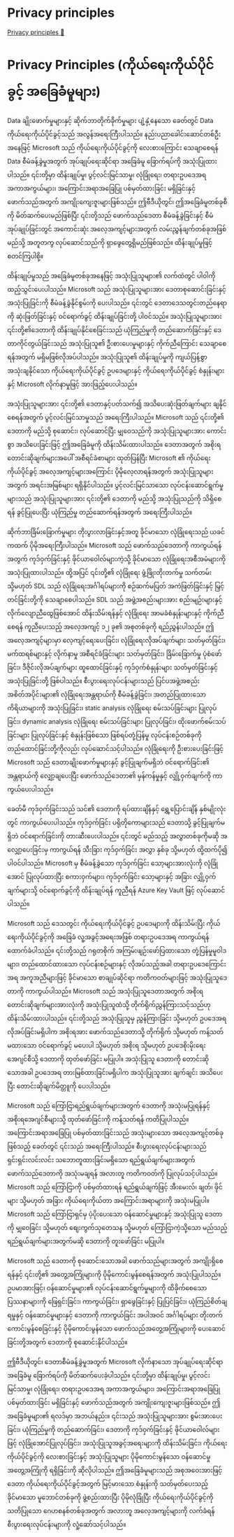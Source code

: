 # Privacy principles

[Privacy principles 🔗](https://www.coursera.org/learn/cybersecurity-management-and-compliance/lecture/XJRwA/privacy-principles)

# Privacy Principles (ကိုယ်ရေးကိုယ်ပိုင်ခွင့် အခြေခံမူများ)

Data ချိုးဖောက်မှုများနှင့် ဆိုက်ဘာတိုက်ခိုက်မှုများ ပျံ့နှံ့နေသော ခေတ်တွင် Data ကိုယ်ရေးကိုယ်ပိုင်ခွင့်သည် အလွန်အရေးကြီးပါသည်။ နည်းပညာခေါင်းဆောင်တစ်ဦးအနေဖြင့် Microsoft သည် ကိုယ်ရေးကိုယ်ပိုင်ခွင့်ကို လေးစားကြောင်း သေချာစေရန် Data စီမံခန့်ခွဲမှုအတွက် အုပ်ချုပ်ရေးဆိုင်ရာ အခြေခံမူ ခြောက်ရပ်ကို အသုံးပြုထားပါသည်။ ၎င်းတို့မှာ ထိန်းချုပ်မှု၊ ပွင့်လင်းမြင်သာမှု၊ လုံခြုံရေး၊ တရားဥပဒေအရ အကာအကွယ်များ၊ အကြောင်းအရာအခြေပြု ပစ်မှတ်ထားခြင်း မရှိခြင်းနှင့် ဖောက်သည်အတွက် အကျိုးကျေးဇူးများဖြစ်သည်။ ဤဗီဒီယိုတွင်၊ ဤအခြေခံမူတစ်ခုစီကို မိတ်ဆက်ပေးမည်ဖြစ်ပြီး ၎င်းတို့သည် ဖောက်သည်ဒေတာ စီမံခန့်ခွဲခြင်းနှင့် စီမံအုပ်ချုပ်ခြင်းတွင် အကောင်းဆုံး အလေ့အကျင့်များအတွက် လမ်းညွှန်ချက်တစ်ခုအဖြစ် မည်သို့ အတူတကွ လုပ်ဆောင်သည်ကို ရှာဖွေတွေ့ရှိမည်ဖြစ်သည်။ ထိန်းချုပ်မှုဖြင့် စတင်ကြပါစို့။

ထိန်းချုပ်မှုသည် အခြေခံမူတစ်ခုအနေဖြင့် အသုံးပြုသူများ၏ လက်ထဲတွင် ပါဝါကို ထည့်သွင်းပေးပါသည်။ Microsoft သည် အသုံးပြုသူများအား ဒေတာစုဆောင်းခြင်းနှင့် အသုံးပြုခြင်းကို စီမံခန့်ခွဲနိုင်စွမ်းကို ပေးပါသည်။ ၎င်းတွင် ဒေတာဒေသတွင်းတည်နေရာကို ဆုံးဖြတ်ခြင်းနှင့် ဝင်ရောက်ခွင့် ထိန်းချုပ်ခြင်းတို့ ပါဝင်သည်။ အသုံးပြုသူများအား ၎င်းတို့၏ဒေတာကို ထိန်းချုပ်နိုင်စေခြင်းသည် ယုံကြည်မှုကို တည်ဆောက်ခြင်းနှင့် ဒေတာကိုင်တွယ်ခြင်းသည် အသုံးပြုသူ၏ ဦးစားပေးမှုများနှင့် ကိုက်ညီကြောင်း သေချာစေရန်အတွက် မရှိမဖြစ်လိုအပ်ပါသည်။ အသုံးပြုသူ၏ ထိန်းချုပ်မှုကို ကျယ်ပြန့်စွာ အသုံးချနိုင်သော ကိုယ်ရေးကိုယ်ပိုင်ခွင့် ဥပဒေများနှင့် ကိုယ်ရေးကိုယ်ပိုင်ခွင့် စံနှုန်းများနှင့် Microsoft လိုက်နာမှုဖြင့် အားဖြည့်ပေးပါသည်။

အသုံးပြုသူများအား ၎င်းတို့၏ ဒေတာနှင့်ပတ်သက်၍ အသိပေးဆုံးဖြတ်ချက်များ ချနိုင်စေရန်အတွက် ပွင့်လင်းမြင်သာမှုသည် အရေးကြီးပါသည်။ Microsoft သည် ၎င်းတို့၏ ဒေတာကို မည်သို့ စုဆောင်း၊ လုပ်ဆောင်ပြီး မျှဝေသည်ကို အသုံးပြုသူများအား ကောင်းစွာ အသိပေးခြင်းဖြင့် ဤအခြေခံမူကို ထိန်းသိမ်းထားပါသည်။ ဒေတာအတွက် အစိုးရတောင်းဆိုချက်များအပေါ် အစီရင်ခံစာများ ထုတ်ပြန်ပြီး Microsoft ၏ ကိုယ်ရေးကိုယ်ပိုင်ခွင့် အလေ့အကျင့်များအကြောင်း ပိုမိုလေ့လာရန်အတွက် အသုံးပြုသူများအတွက် အရင်းအမြစ်များ ရရှိနိုင်ပါသည်။ ပွင့်လင်းမြင်သာသော လုပ်ငန်းဆောင်ရွက်မှုများသည် အသုံးပြုသူများအား ၎င်းတို့၏ ဒေတာကို မည်သို့ အသုံးပြုသည်ကို သိရှိစေရန် ခွင့်ပြုပေးပြီး ယုံကြည်မှု တည်ဆောက်ရန်အတွက် အရေးကြီးပါသည်။

ဆိုက်ဘာခြိမ်းခြောက်မှုများ တိုးပွားလာခြင်းနှင့်အတူ ခိုင်မာသော လုံခြုံရေးသည် ယခင်ကထက် ပိုမိုအရေးကြီးပါသည်။ Microsoft သည် ဖောက်သည်ဒေတာကို ကာကွယ်ရန်အတွက် ကုဒ်ဝှက်ခြင်းနှင့် ဖိုင်ယာဝေါလ်များကဲ့သို့ ခိုင်မာသော လုံခြုံရေးအစီအမံများကို အသုံးပြုထားပါသည်။ ထို့အပြင် ၎င်းတို့၏ လုံခြုံရေး ဖွံ့ဖြိုးတိုးတက်မှု သက်တမ်း သို့မဟုတ် SDL သည် လုံခြုံရေးအင်္ဂါရပ်များကို စဉ်ဆက်မပြတ် အကဲဖြတ်ခြင်းနှင့် မြှင့်တင်ခြင်းတို့ကို သေချာစေပါသည်။ SDL သည် အဖွဲ့အစည်းများအား စည်းမျဉ်းများနှင့် လိုက်လျောညီထွေဖြစ်အောင် ထိန်းသိမ်းရန်နှင့် လုံခြုံရေး အာမခံစံနှုန်းများနှင့် ကိုက်ညီစေရန် ကူညီပေးသည့် အလေ့အကျင့် ၁၂ ခု၏ အစုတစ်ခုကို ရည်ညွှန်းပါသည်။ ဤအလေ့အကျင့်များမှာ လေ့ကျင့်ရေးပေးခြင်း၊ လုံခြုံရေးလိုအပ်ချက်များ သတ်မှတ်ခြင်း၊ မက်ထရစ်များနှင့် လိုက်နာမှု အစီရင်ခံခြင်းများ သတ်မှတ်ခြင်း၊ ခြိမ်းခြောက်မှု ပုံစံဖော်ခြင်း၊ ဒီဇိုင်းလိုအပ်ချက်များ ထူထောင်ခြင်းနှင့် ကုဒ်ဝှက်စံနှုန်းများ သတ်မှတ်ခြင်းနှင့် အသုံးပြုခြင်းတို့ ဖြစ်ပါသည်။ စီးပွားရေးလုပ်ငန်းများသည် ပြင်ပအဖွဲ့အစည်း အစိတ်အပိုင်းများ၏ လုံခြုံရေးအန္တရာယ်ကို စီမံခန့်ခွဲခြင်း၊ အတည်ပြုထားသော ကိရိယာများကို အသုံးပြုခြင်း၊ static analysis လုံခြုံရေး စမ်းသပ်ခြင်းများ ပြုလုပ်ခြင်း၊ dynamic analysis လုံခြုံရေး စမ်းသပ်ခြင်းများ ပြုလုပ်ခြင်း၊ ထိုးဖောက်စမ်းသပ်ခြင်းများ ပြုလုပ်ခြင်းနှင့် စံနှုန်းဖြစ်သော ဖြစ်ရပ်တုံ့ပြန်မှု လုပ်ငန်းစဉ်တစ်ခုကို တည်ထောင်ခြင်းတို့ကိုလည်း လုပ်ဆောင်သင့်ပါသည်။ လုံခြုံရေးကို ဦးစားပေးခြင်းဖြင့် Microsoft သည် ဒေတာချိုးဖောက်မှုများနှင့် ခွင့်ပြုချက်မရှိဘဲ ဝင်ရောက်ခြင်း၏ အန္တရာယ်ကို လျှော့ချပေးပြီး ဖောက်သည်ဒေတာ၏ မှန်ကန်မှုနှင့် လျှို့ဝှက်ချက်ကို ကာကွယ်ပေးပါသည်။

ခေတ်မီ ကုဒ်ဝှက်ခြင်းသည် သင်၏ ဒေတာကို ရပ်ထားချိန်နှင့် ရွှေ့ပြောင်းချိန် နှစ်မျိုးလုံးတွင် ကာကွယ်ပေးပါသည်။ ကုဒ်ဝှက်ခြင်း ပရိုတိုကောများသည် ဒေတာသို့ ခွင့်ပြုချက်မရှိဘဲ ဝင်ရောက်ခြင်းကို တားဆီးပေးပါသည်။ ၎င်းတွင် မည်သည့် အလွှာတစ်ခုကိုမဆို အလျှော့ပေးခြင်းမှ ကာကွယ်ရန် သီးခြား ကုဒ်ဝှက်ခြင်း အလွှာ နှစ်ခု သို့မဟုတ် ထို့ထက်ပို၍ ပါဝင်ပါသည်။ Microsoft မှ စီမံခန့်ခွဲသော ကုဒ်ဝှက်ခြင်း သော့များအားလုံးကို လုံခြုံအောင် ပြုလုပ်ထားပြီး စကားဝှက်များ၊ ကုဒ်ဝှက်ခြင်း သော့များနှင့် အခြား လျှို့ဝှက်ချက်များသို့ ဝင်ရောက်ခွင့်ကို ထိန်းချုပ်ရန် ကူညီရန် Azure Key Vault ဖြင့် လုပ်ဆောင်ပါသည်။

Microsoft သည် ဒေသတွင်း ကိုယ်ရေးကိုယ်ပိုင်ခွင့် ဥပဒေများကို ထိန်းသိမ်းပြီး ကိုယ်ရေးကိုယ်ပိုင်ခွင့်ကို အခြေခံ လူ့အခွင့်အရေးအဖြစ် တရားဥပဒေအရ ကာကွယ်ရန် ထောက်ခံပါသည်။ ၎င်းတို့သည် ဂရုတစိုက် အကြမ်းဖျဉ်းဖော်ပြထားသော တုံ့ပြန်မှုမူဝါဒများ၊ တည်ထောင်ထားသော လုပ်ငန်းစဉ်များနှင့် လိုအပ်သည့်အခါ တရားဥပဒေကြောင်းအရ အကူအညီများဖြင့် ခိုင်မာသော စာချုပ်ဆိုင်ရာ ကတိကဝတ်များဖြင့် အသုံးပြုသူဒေတာကို ကာကွယ်ပါသည်။ Microsoft သည် အသုံးပြုသူဒေတာအတွက် အစိုးရတောင်းဆိုချက်များအားလုံးကို အသုံးပြုသူထံသို့ တိုက်ရိုက်ညွှန်ကြားသင့်သည်ဟု ထိန်းသိမ်းထားပါသည်။ ၎င်းတို့သည် အသုံးပြုသူမှ ညွှန်ကြားခြင်း သို့မဟုတ် ဥပဒေအရ လိုအပ်ခြင်းမရှိပါက အစိုးရအား ဖောက်သည်ဒေတာသို့ တိုက်ရိုက် သို့မဟုတ် ကန့်သတ်မထားသော ဝင်ရောက်ခွင့် မပေးပါ သို့မဟုတ် အစိုးရ သို့မဟုတ် ဥပဒေစိုးမိုးရေး အေဂျင်စီသို့ ဒေတာကို ထုတ်ဖော်ခြင်း မပြုပါ။ အသုံးပြုသူ ဒေတာကို တောင်းဆိုသောအခါ ဥပဒေအရ တားမြစ်ထားခြင်းမရှိပါက အသုံးပြုသူအား ချက်ချင်း အသိပေးပြီး တောင်းဆိုချက်မိတ္တူကို ပေးပါသည်။

Microsoft သည် ကြော်ငြာရည်ရွယ်ချက်များအတွက် ဒေတာကို အသုံးမပြုရန်နှင့် အစိုးရအေဂျင်စီများသို့ ထုတ်ဖော်ခြင်းကို ကန့်သတ်ရန် ကတိပြုပါသည်။ အကြောင်းအရာအခြေပြု ပစ်မှတ်ထားခြင်းသည် အသုံးများသော အလေ့အကျင့်တစ်ခုဖြစ်သည့် ခေတ်တွင် ၎င်းသည် အရေးကြီးပါသည်။ စီးပွားရေးလုပ်ငန်းများသည် ရှင်းရှင်းလင်းလင်း သဘောတူထားခြင်းမရှိသော ရည်ရွယ်ချက်များအတွက် ဖောက်သည်ဒေတာကို အသုံးမချရန် အလားတူ ကတိကဝတ်ကို ပြုလုပ်သင့်ပါသည်။ Microsoft သည် ကြော်ငြာကို ပစ်မှတ်ထားရန် ရည်ရွယ်ချက်ဖြင့် အီးမေးလ်၊ ချတ်၊ ဖိုင်များ သို့မဟုတ် အခြား ကိုယ်ရေးကိုယ်တာ အကြောင်းအရာများကို အသုံးမပြုပါ။ Microsoft သည် ကြော်ငြာရှင်မှ ပံ့ပိုးပေးသော ဝန်ဆောင်မှုများနှင့် အသုံးပြုသူ ဒေတာကို မျှဝေခြင်း သို့မဟုတ် စျေးကွက်သုတေသန သို့မဟုတ် ကြော်ငြာကဲ့သို့သော မည်သည့် ရည်ရွယ်ချက်များအတွက်မဆို ဒေတာကို တူးဖော်ခြင်း မပြုပါ။

Microsoft သည် ဒေတာကို စုဆောင်းသောအခါ ဖောက်သည်များအတွက် အကျိုးရှိစေရန်နှင့် ၎င်းတို့၏ အတွေ့အကြုံများကို ပိုမိုကောင်းမွန်စေရန်အတွက် အသုံးပြုပါသည်။ ဥပမာအားဖြင့်၊ ဝန်ဆောင်မှုများ၏ လုပ်ငန်းဆောင်ရွက်မှုများကို ထိခိုက်စေသော ပြဿနာများကို ဖြေရှင်းခြင်း၊ ကာကွယ်ခြင်း၊ ရှာဖွေခြင်းနှင့် ပြုပြင်ခြင်း၊ ယုံကြည်စိတ်ချရမှုနှင့် ဝန်ဆောင်မှုများနှင့် ဒေတာကို ကာကွယ်ခြင်း အပါအဝင် အင်္ဂါရပ်များ တိုးတက်ကောင်းမွန်စေခြင်းနှင့် ပိုမိုကောင်းမွန်သော ဖောက်သည်အတွေ့အကြုံများကို ပေးဆောင်ခြင်းတို့အတွက် ဒေတာကို စုဆောင်းနိုင်ပါသည်။

ဤဗီဒီယိုတွင်၊ ဒေတာစီမံခန့်ခွဲမှုအတွက် Microsoft လိုက်နာသော အုပ်ချုပ်ရေးဆိုင်ရာ အခြေခံမူ ခြောက်ရပ်ကို မိတ်ဆက်ပေးခဲ့ပါသည်။ ၎င်းတို့မှာ ထိန်းချုပ်မှု၊ ပွင့်လင်းမြင်သာမှု၊ လုံခြုံရေး၊ တရားဥပဒေအရ အကာအကွယ်များ၊ အကြောင်းအရာအခြေပြု ပစ်မှတ်ထားခြင်း မရှိခြင်းနှင့် ဖောက်သည်အတွက် အကျိုးကျေးဇူးများဖြစ်သည်။ ဤအခြေခံမူများ၏ ရလဒ်မှာ အဘယ်နည်း။ ၎င်းသည် အသုံးပြုသူများအား စွမ်းအားပေးခြင်း၊ ယုံကြည်မှုကို တည်ဆောက်ခြင်း၊ ဒေတာကို ကုဒ်ဝှက်ခြင်းနှင့် ဖိုင်ယာဝေါလ်များဖြင့် လုံခြုံအောင်ပြုလုပ်ခြင်း၊ အသုံးပြုသူအခွင့်အရေးများကို ထိန်းသိမ်းခြင်း၊ ကိုယ်ရေးကိုယ်ပိုင်ခွင့်ကို လေးစားခြင်းနှင့် အသုံးပြုသူများ ပိုမိုကောင်းမွန်သော ဝန်ဆောင်မှု အတွေ့အကြုံကို ရရှိခြင်းကို ဆိုလိုပါသည်။ ဤအခြေခံမူများသည် အစုအဝေးအားဖြင့် ဒေတာ ကိုယ်ရေးကိုယ်ပိုင်ခွင့်အတွက် မြင့်မားသော စံနှုန်းကို သတ်မှတ်ပေးသည့် ခိုင်မာသော မူဘောင်တစ်ခုကို ဖွဲ့စည်းထားပြီး ပိုမိုလုံခြုံပြီး ကိုယ်ရေးကိုယ်ပိုင်ခွင့်ကို သတိပြုသော ဂေဟစနစ်တစ်ခုအတွက် အလားတူ အလေ့အကျင့်များကို လက်ခံရန် စီးပွားရေးလုပ်ငန်းများကို လှုံ့ဆော်သင့်ပါသည်။

